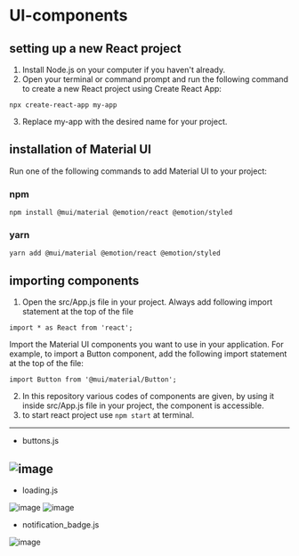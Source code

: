 # UI-components

## setting up a new React project

1) Install Node.js on your computer if you haven't already.
2) Open your terminal or command prompt and run the following command to create a new React project using Create React App:

  `npx create-react-app my-app`
  
3) Replace my-app with the desired name for your project.   

## installation of Material UI 
Run one of the following commands to add Material UI to your project:

### npm 
`npm install @mui/material @emotion/react @emotion/styled `

### yarn
` yarn add @mui/material @emotion/react @emotion/styled `

## importing components
1) Open the src/App.js file in your project. Always add following import statement at the top of the file

`import * as React from 'react';`

Import the Material UI components you want to use in your application. For example, to import a Button component, add the following import statement at the top of the file:

`import Button from '@mui/material/Button'; `

2) In this repository various codes of components are given, by using it inside src/App.js file in your project, the component is accessible.
3) to start react project use 
   `npm start` 
   at terminal.


----------------------------------------------------------------------------
- buttons.js

![image](https://github.com/prakriti-yeole/UI-components/assets/114243966/53872938-4db2-4374-95a2-d93da7a6b1e0)
------------------------------------------------------------------------

- loading.js

![image](https://github.com/prakriti-yeole/UI-components/assets/114243966/122c5981-7342-4995-a021-c07b33e1db87)
![image](https://github.com/prakriti-yeole/UI-components/assets/114243966/9b907f18-2ff6-4332-9178-1833c1f28ac1)
 
 
 - notification_badge.js
 
 ![image](https://github.com/prakriti-yeole/UI-components/assets/114243966/27cdc29e-a941-4622-b2e7-cbc041dbc057)

